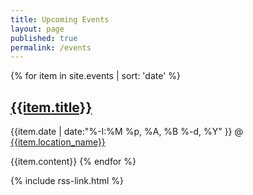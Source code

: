 ```yaml
---
title: Upcoming Events
layout: page
published: true
permalink: /events
---
```


<div class='listing col12 pad4h'>

{% for item in site.events | sort: 'date' %}
	<h2><a class='item' href='{{site.baseurl}}{{item.url}}'>{{item.title}}</a></h2>
	<p>{{item.date | date:"%-I:%M %p, %A, %B %-d, %Y" }} @ <a href="{{item.location_url}}">{{item.location_name}}</a></p>
	{{item.content}}
{% endfor %}

</div>

{% include rss-link.html %}
